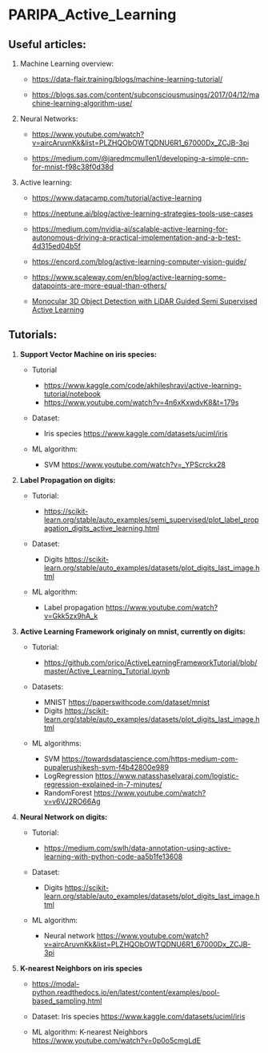 # PARIPA_Active_Learning

<!--
[Click here to jump to the tutorials](#tutorials)

[Click here to jump to the useful articles](#useful-articles)
-->

## Useful articles:

1) Machine Learning overview:

    - https://data-flair.training/blogs/machine-learning-tutorial/

    - https://blogs.sas.com/content/subconsciousmusings/2017/04/12/machine-learning-algorithm-use/

2) Neural Networks:

    - https://www.youtube.com/watch?v=aircAruvnKk&list=PLZHQObOWTQDNU6R1_67000Dx_ZCJB-3pi

    - https://medium.com/@jaredmcmullen1/developing-a-simple-cnn-for-mnist-f98c38f0d38d

3) Active learning:

    - https://www.datacamp.com/tutorial/active-learning

    - https://neptune.ai/blog/active-learning-strategies-tools-use-cases

    - https://medium.com/nvidia-ai/scalable-active-learning-for-autonomous-driving-a-practical-implementation-and-a-b-test-4d315ed04b5f
    
    - https://encord.com/blog/active-learning-computer-vision-guide/
    
    - https://www.scaleway.com/en/blog/active-learning-some-datapoints-are-more-equal-than-others/
    
    - [Monocular 3D Object Detection with LiDAR Guided Semi Supervised Active
Learning
](Files/Articles/Monocular_3D_Object_Detection_with_LiDAR_Guided_Semi_Supervised_Active_Learning.pdf)

## Tutorials:

1) **Support Vector Machine on iris species:**
    
    - Tutorial 
        - https://www.kaggle.com/code/akhileshravi/active-learning-tutorial/notebook
        - https://www.youtube.com/watch?v=4n6xKxwdvK8&t=179s
    
    - Dataset: 
        - Iris species https://www.kaggle.com/datasets/uciml/iris
    
    - ML algorithm: 
        - SVM https://www.youtube.com/watch?v=_YPScrckx28
    
   

2) **Label Propagation on digits:**
    
    - Tutorial: 
        - https://scikit-learn.org/stable/auto_examples/semi_supervised/plot_label_propagation_digits_active_learning.html
    
    - Dataset: 
        - Digits https://scikit-learn.org/stable/auto_examples/datasets/plot_digits_last_image.html
    
    - ML algorithm: 
        - Label propagation https://www.youtube.com/watch?v=Gkk5zx9hA_k

3) **Active Learning Framework originaly on mnist, currently on digits:**
    
    - Tutorial:
        - https://github.com/orico/ActiveLearningFrameworkTutorial/blob/master/Active_Learning_Tutorial.ipynb
    
    - Datasets: 
        - MNIST https://paperswithcode.com/dataset/mnist
        - Digits https://scikit-learn.org/stable/auto_examples/datasets/plot_digits_last_image.html
    
    - ML algorithms:
        - SVM https://towardsdatascience.com/https-medium-com-pupalerushikesh-svm-f4b42800e989
        - LogRegression https://www.natasshaselvaraj.com/logistic-regression-explained-in-7-minutes/
        - RandomForest https://www.youtube.com/watch?v=v6VJ2RO66Ag

4) **Neural Network on digits:**
    
    - Tutorial: 
        - https://medium.com/swlh/data-annotation-using-active-learning-with-python-code-aa5b1fe13608
    
    - Dataset: 
        - Digits https://scikit-learn.org/stable/auto_examples/datasets/plot_digits_last_image.html
    
    - ML algorithm: 
        - Neural network https://www.youtube.com/watch?v=aircAruvnKk&list=PLZHQObOWTQDNU6R1_67000Dx_ZCJB-3pi

5) **K-nearest Neighbors on iris species**
    
    - https://modal-python.readthedocs.io/en/latest/content/examples/pool-based_sampling.html
    
    - Dataset: Iris species https://www.kaggle.com/datasets/uciml/iris
    
    - ML algorithm: K-nearest Neighbors https://www.youtube.com/watch?v=0p0o5cmgLdE
